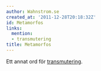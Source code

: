 ```yaml
---
author: Wahnstrom.se
created_at: '2011-12-28T20:18:32Z'
id: Metamorfos
links:
  mention:
  - transmutering
title: Metamorfos
---
```


Ett annat ord för [transmutering].

  [transmutering]: transmutering